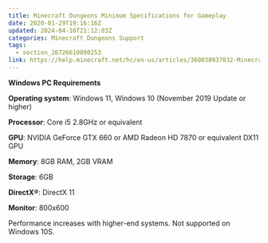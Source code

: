 ```yaml
---
title: Minecraft Dungeons Minimum Specifications for Gameplay
date: 2020-01-29T19:16:16Z
updated: 2024-04-16T21:12:03Z
categories: Minecraft Dungeons Support
tags:
  - section_26726610890253
link: https://help.minecraft.net/hc/en-us/articles/360038937032-Minecraft-Dungeons-Minimum-Specifications-for-Gameplay
---
```


**Windows PC Requirements** 

**Operating system**: Windows 11, Windows 10 (November 2019 Update or higher)

**Processor**: Core i5 2.8GHz or equivalent 

**GPU**: NVIDIA GeForce GTX 660 or AMD Radeon HD 7870 or equivalent DX11 GPU 

**Memory**: 8GB RAM, 2GB VRAM 

**Storage**: 6GB 

**DirectX®**: DirectX 11 

**Monitor**: 800x600 

Performance increases with higher-end systems. Not supported on Windows 10S.
